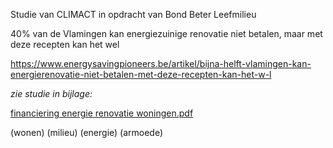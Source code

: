 Studie van CLIMACT in opdracht van Bond Beter Leefmilieu

40% van de Vlamingen kan energiezuinige renovatie niet betalen, maar met deze recepten kan het wel

https://www.energysavingpioneers.be/artikel/bijna-helft-vlamingen-kan-energierenovatie-niet-betalen-met-deze-recepten-kan-het-w-l

*zie studie in bijlage:*

[financiering energie renovatie woningen.pdf](https://github.com/groenwaasmunster/gwdocs/files/13536859/financiering.energie.renovatie.woningen.pdf)

(wonen) (milieu) (energie) (armoede)

